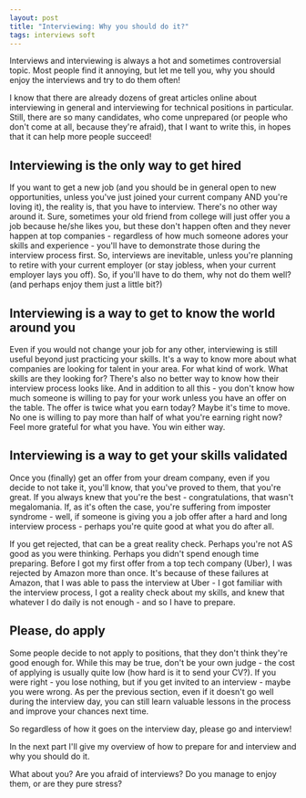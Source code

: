 ```yaml
---
layout: post
title: "Interviewing: Why you should do it?"
tags: interviews soft
---
```

Interviews and interviewing is always a hot and sometimes controversial topic. Most people find it annoying, but let me tell you, why you should enjoy the interviews and try to do them often!

I know that there are already dozens of great articles online about interviewing in general and interviewing for technical positions in particular. Still, there are so many candidates, who come unprepared (or people who don't come at all, because they're afraid), that I want to write this, in hopes that it can help more people succeed!
 
## Interviewing is the only way to get hired
If you want to get a new job (and you should be in general open to new opportunities, unless you've just joined your current company AND you're loving it), the reality is, that you have to interview. There's no other way around it. Sure, sometimes your old friend from college will just offer you a job because he/she likes you, but these don't happen often and they never happen at top companies - regardless of how much someone adores your skills and experience - you'll have to demonstrate those during the interview process first. So, interviews are inevitable, unless you're planning to retire with your current employer (or stay jobless, when your current employer lays you off). So, if you'll have to do them, why not do them well? (and perhaps enjoy them just a little bit?)
 
## Interviewing is a way to get to know the world around you
Even if you would not change your job for any other, interviewing is still useful beyond just practicing your skills. It's a way to know more about what companies are looking for talent in your area. For what kind of work. What skills are they looking for? There's also no better way to know how their interview process looks like. And in addition to all this - you don't know how much someone is willing to pay for your work unless you have an offer on the table. The offer is twice what you earn today? Maybe it's time to move. No one is willing to pay more than half of what you're earning right now? Feel more grateful for what you have. You win either way.
 
## Interviewing is a way to get your skills validated
Once you (finally) get an offer from your dream company, even if you decide to not take it, you'll know, that you've proved to them, that you're great. If you always knew that you're the best - congratulations, that wasn't megalomania. If, as it's often the case, you're suffering from imposter syndrome - well, if someone is giving you a job offer after a hard and long interview process - perhaps you're quite good at what you do after all.
 
If you get rejected, that can be a great reality check. Perhaps you're not AS good as you were thinking. Perhaps you didn't spend enough time preparing. Before I got my first offer from a top tech company (Uber), I was rejected by Amazon more than once. It's because of these failures at Amazon, that I was able to pass the interview at Uber - I got familiar with the interview process, I got a reality check about my skills, and knew that whatever I do daily is not enough - and so I have to prepare.
 
## Please, do apply
Some people decide to not apply to positions, that they don't think they're good enough for. While this may be true, don't be your own judge - the cost of applying is usually quite low (how hard is it to send your CV?). If you were right - you lose nothing, but if you get invited to an interview - maybe you were wrong. As per the previous section, even if it doesn't go well during the interview day, you can still learn valuable lessons in the process and improve your chances next time.
 
So regardless of how it goes on the interview day, please go and interview!

In the next part I'll give my overview of how to prepare for and interview and why you should do it.

What about you? Are you afraid of interviews? Do you manage to enjoy them, or are they pure stress? 


